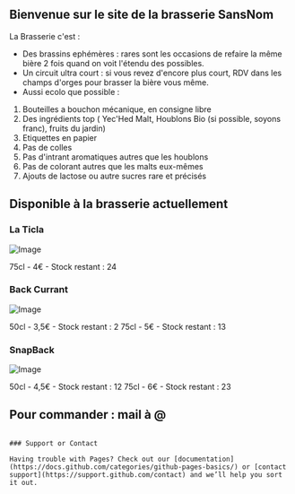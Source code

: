 ## Bienvenue sur le site de la brasserie SansNom

La Brasserie c'est :

* Des brassins ephémères : rares sont les occasions de refaire la même bière 2 fois quand on voit l'étendu des possibles.
* Un circuit ultra court : si vous revez d'encore plus court, RDV dans les champs d'orges pour brasser la bière vous même.
* Aussi ecolo que possible :
1. Bouteilles a bouchon mécanique, en consigne libre
1. Des ingrédients top ( Yec'Hed Malt, Houblons Bio (si possible, soyons franc), fruits du jardin)
1. Etiquettes en papier
1. Pas de colles
1. Pas d'intrant aromatiques autres que les houblons
1. Pas de colorant autres que les malts eux-mêmes
1. Ajouts de lactose ou autre sucres rare et précisés

## Disponible à la brasserie actuellement

### La Ticla
![Image](https://johangehin.github.io/localbrewery/Image_052.png)

75cl - 4€ - Stock restant : 24

### Back Currant
![Image](https://johangehin.github.io/localbrewery/Image_050.png)

50cl - 3,5€ - Stock restant : 2
75cl - 5€ - Stock restant : 13

### SnapBack
![Image](https://johangehin.github.io/localbrewery/Image_051.png)

50cl - 4,5€ - Stock restant : 12
75cl - 6€ - Stock restant : 23

## Pour commander : mail à @

```

### Support or Contact

Having trouble with Pages? Check out our [documentation](https://docs.github.com/categories/github-pages-basics/) or [contact support](https://support.github.com/contact) and we’ll help you sort it out.
